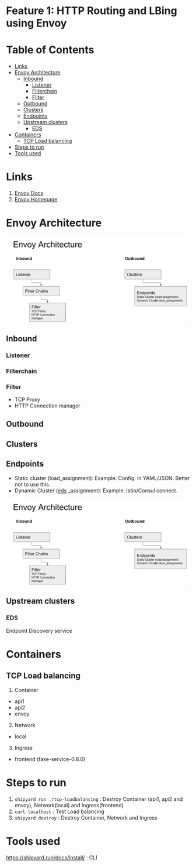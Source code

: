 
# Feature 1: HTTP Routing and LBing using Envoy

# Table of Contents

- [Links](#links)
- [Envoy Architecture](#envoy-architecture)
  * [Inbound](#inbound)
    + [Listener](#listener)
    + [Filterchain](#filterchain)
    + [Filter](#filter)
  * [Outbound](#outbound)
  * [Clusters](#clusters)
  * [Endpoints](#endpoints)
  * [Upstream clusters](#upstream-clusters)
    + [EDS](#eds)
- [Containers](#containers)
  * [TCP Load balancing](#tcp-load-balancing)
- [Steps to run](#steps-to-run)
- [Tools used](#tools-used)



# Links
1. [Envoy Docs](https://www.envoyproxy.io/docs/envoy/latest/)
2. [Envoy Homepage](https://www.envoyproxy.io/)

# Envoy Architecture

![Envoy Architecture](pictures/EnvoyArchitecture.png)



## Inbound 

### Listener
### Filterchain

### Filter

- TCP Proxy
- HTTP Connection manager


## Outbound

## Clusters

## Endpoints

- Static cluster (load_assignment): Example: Config. in YAML/JSON. Better not to use this.
- Dynamic Cluster ([eds](#eds) _assignment): Example: Istio/Consul connect. 

![Arch.](/pictures/Envoy1.png)

## Upstream clusters

### EDS
Endpoint Discovery service


# Containers


## TCP Load balancing
1. Container
  - api1
  - api2
  - envoy

2. Network
  - local
  
3. Ingress
  - frontend (fake-service-0.8.0)


# Steps to run

1. `shipyard run ./tcp-loadbalancing` :  Destroy Container (api1, api2 and envoy), Network(local) and Ingress(frontend)
2. `curl localhost` : Test Load balancing
3. `shipyard destroy` : Destroy Container, Network and Ingress


# Tools used

https://shipyard.run/docs/install/ : CLI



